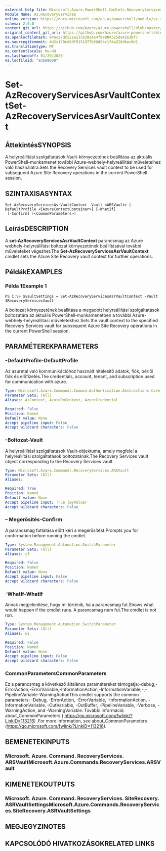 ```yaml
---
external help file: Microsoft.Azure.PowerShell.Cmdlets.RecoveryServices.SiteRecovery.dll-Help.xml
Module Name: Az.RecoveryServices
online version: https://docs.microsoft.com/en-us/powershell/module/az.recoveryservices/set-azrecoveryservicesasrvaultcontext
schema: 2.0.0
content_git_url: https://github.com/Azure/azure-powershell/blob/master/src/RecoveryServices/RecoveryServices/help/Set-AzRecoveryServicesAsrVaultContext.md
original_content_git_url: https://github.com/Azure/azure-powershell/blob/master/src/RecoveryServices/RecoveryServices/help/Set-AzRecoveryServicesAsrVaultContext.md
ms.openlocfilehash: 846c27dc521e13cb2814a4f9e004325da4263bf7
ms.sourcegitcommit: 4d2c178cd6df9151877b08d54c1f4a228dbec9d1
ms.translationtype: MT
ms.contentlocale: hu-HU
ms.lasthandoff: 01/29/2020
ms.locfileid: "93669608"
---
```

# <span data-ttu-id="b98a3-101">Set-AzRecoveryServicesAsrVaultContext</span><span class="sxs-lookup"><span data-stu-id="b98a3-101">Set-AzRecoveryServicesAsrVaultContext</span></span>

## <span data-ttu-id="b98a3-102">Áttekintés</span><span class="sxs-lookup"><span data-stu-id="b98a3-102">SYNOPSIS</span></span>
<span data-ttu-id="b98a3-103">A helyreállítási szolgáltatások Vault-környezetének beállítása az aktuális PowerShell-munkamenet további Azure-webhely-helyreállítási műveleteihez való használatra.</span><span class="sxs-lookup"><span data-stu-id="b98a3-103">Sets the Recovery Services vault context to be used for subsequent Azure Site Recovery operations in the current PowerShell session.</span></span>

## <span data-ttu-id="b98a3-104">SZINTAXISA</span><span class="sxs-lookup"><span data-stu-id="b98a3-104">SYNTAX</span></span>

```
Set-AzRecoveryServicesAsrVaultContext -Vault <ARSVault> [-DefaultProfile <IAzureContextContainer>] [-WhatIf]
 [-Confirm] [<CommonParameters>]
```

## <span data-ttu-id="b98a3-105">Leírás</span><span class="sxs-lookup"><span data-stu-id="b98a3-105">DESCRIPTION</span></span>
<span data-ttu-id="b98a3-106">A **set-AzRecoveryServicesAsrVaultContext** parancsmag az Azure webhely-helyreállítási boltozat környezetének beállításával további műveleteket végezhet.</span><span class="sxs-lookup"><span data-stu-id="b98a3-106">The **Set-AzRecoveryServicesAsrVaultContext** cmdlet sets the Azure Site Recovery vault context for further operations.</span></span>

## <span data-ttu-id="b98a3-107">Példák</span><span class="sxs-lookup"><span data-stu-id="b98a3-107">EXAMPLES</span></span>

### <span data-ttu-id="b98a3-108">Példa 1</span><span class="sxs-lookup"><span data-stu-id="b98a3-108">Example 1</span></span>
```
PS C:\> $vaultSettings = Set-AzRecoveryServicesAsrVaultContext -Vault $RecoveryServicesVault
```

<span data-ttu-id="b98a3-109">A boltozat környezetének beállítása a megadott helyreállítási szolgáltatások boltozatára az aktuális PowerShell-munkamenetben a további Azure-webhely-helyreállítási műveletekhez.</span><span class="sxs-lookup"><span data-stu-id="b98a3-109">Sets the vault context to the specified Recovery Services vault for subsequent Azure Site Recovery operations in the current PowerShell session.</span></span>

## <span data-ttu-id="b98a3-110">PARAMÉTEREK</span><span class="sxs-lookup"><span data-stu-id="b98a3-110">PARAMETERS</span></span>

### <span data-ttu-id="b98a3-111">-DefaultProfile</span><span class="sxs-lookup"><span data-stu-id="b98a3-111">-DefaultProfile</span></span>
<span data-ttu-id="b98a3-112">Az azuretal való kommunikációhoz használt hitelesítő adatok, fiók, bérlői fiók és előfizetés.</span><span class="sxs-lookup"><span data-stu-id="b98a3-112">The credentials, account, tenant, and subscription used for communication with azure.</span></span>

```yaml
Type: Microsoft.Azure.Commands.Common.Authentication.Abstractions.Core.IAzureContextContainer
Parameter Sets: (All)
Aliases: AzContext, AzureRmContext, AzureCredential

Required: False
Position: Named
Default value: None
Accept pipeline input: False
Accept wildcard characters: False
```

### <span data-ttu-id="b98a3-113">-Boltozat</span><span class="sxs-lookup"><span data-stu-id="b98a3-113">-Vault</span></span>
<span data-ttu-id="b98a3-114">A helyreállítási szolgáltatások Vault-objektuma, amely megfelel a helyreállítási szolgáltatások boltozatának.</span><span class="sxs-lookup"><span data-stu-id="b98a3-114">The Recovery Services vault object corresponding to the Recovery Services vault.</span></span>

```yaml
Type: Microsoft.Azure.Commands.RecoveryServices.ARSVault
Parameter Sets: (All)
Aliases:

Required: True
Position: Named
Default value: None
Accept pipeline input: True (ByValue)
Accept wildcard characters: False
```

### <span data-ttu-id="b98a3-115">– Megerősítés</span><span class="sxs-lookup"><span data-stu-id="b98a3-115">-Confirm</span></span>
<span data-ttu-id="b98a3-116">A parancsmag futtatása előtt kéri a megerősítést.</span><span class="sxs-lookup"><span data-stu-id="b98a3-116">Prompts you for confirmation before running the cmdlet.</span></span>

```yaml
Type: System.Management.Automation.SwitchParameter
Parameter Sets: (All)
Aliases: cf

Required: False
Position: Named
Default value: None
Accept pipeline input: False
Accept wildcard characters: False
```

### <span data-ttu-id="b98a3-117">-WhatIf</span><span class="sxs-lookup"><span data-stu-id="b98a3-117">-WhatIf</span></span>
<span data-ttu-id="b98a3-118">Annak megjelenítése, hogy mi történik, ha a parancsmag fut.</span><span class="sxs-lookup"><span data-stu-id="b98a3-118">Shows what would happen if the cmdlet runs.</span></span>
<span data-ttu-id="b98a3-119">A parancsmag nem fut.</span><span class="sxs-lookup"><span data-stu-id="b98a3-119">The cmdlet is not run.</span></span>

```yaml
Type: System.Management.Automation.SwitchParameter
Parameter Sets: (All)
Aliases: wi

Required: False
Position: Named
Default value: None
Accept pipeline input: False
Accept wildcard characters: False
```

### <span data-ttu-id="b98a3-120">CommonParameters</span><span class="sxs-lookup"><span data-stu-id="b98a3-120">CommonParameters</span></span>
<span data-ttu-id="b98a3-121">Ez a parancsmag a következő általános paramétereket támogatja:-debug,-ErrorAction,-ErrorVariable,-InformationAction,-InformationVariable,-,-PipelineVariable-WarningAction</span><span class="sxs-lookup"><span data-stu-id="b98a3-121">This cmdlet supports the common parameters: -Debug, -ErrorAction, -ErrorVariable, -InformationAction, -InformationVariable, -OutVariable, -OutBuffer, -PipelineVariable, -Verbose, -WarningAction, and -WarningVariable.</span></span> <span data-ttu-id="b98a3-122">További információ: about_CommonParameters ( https://go.microsoft.com/fwlink/?LinkID=113216) .</span><span class="sxs-lookup"><span data-stu-id="b98a3-122">For more information, see about_CommonParameters (https://go.microsoft.com/fwlink/?LinkID=113216).</span></span>

## <span data-ttu-id="b98a3-123">BEMENETEK</span><span class="sxs-lookup"><span data-stu-id="b98a3-123">INPUTS</span></span>

### <span data-ttu-id="b98a3-124">Microsoft. Azure. Command. RecoveryServices. ARSVault</span><span class="sxs-lookup"><span data-stu-id="b98a3-124">Microsoft.Azure.Commands.RecoveryServices.ARSVault</span></span>

## <span data-ttu-id="b98a3-125">KIMENETEK</span><span class="sxs-lookup"><span data-stu-id="b98a3-125">OUTPUTS</span></span>

### <span data-ttu-id="b98a3-126">Microsoft. Azure. Command. RecoveryServices. SiteRecovery. ASRVaultSettings</span><span class="sxs-lookup"><span data-stu-id="b98a3-126">Microsoft.Azure.Commands.RecoveryServices.SiteRecovery.ASRVaultSettings</span></span>

## <span data-ttu-id="b98a3-127">MEGJEGYZI</span><span class="sxs-lookup"><span data-stu-id="b98a3-127">NOTES</span></span>

## <span data-ttu-id="b98a3-128">KAPCSOLÓDÓ HIVATKOZÁSOK</span><span class="sxs-lookup"><span data-stu-id="b98a3-128">RELATED LINKS</span></span>
